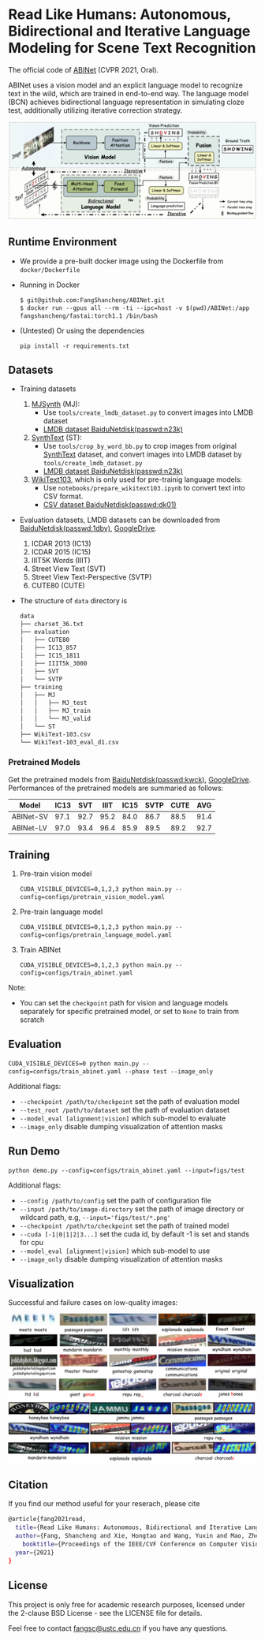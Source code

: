 # Read Like Humans: Autonomous, Bidirectional and Iterative Language Modeling for Scene Text Recognition

The official code of [ABINet](https://arxiv.org/pdf/2103.06495.pdf) (CVPR 2021, Oral).

ABINet uses a vision model and an explicit language model to recognize text in the wild, which are trained in end-to-end way. The language model (BCN) achieves bidirectional language representation in simulating cloze test, additionally utilizing iterative correction strategy.

![framework](./figs/framework.png)

## Runtime Environment

- We provide a pre-built docker image using the Dockerfile from `docker/Dockerfile`

- Running in Docker
    ```
    $ git@github.com:FangShancheng/ABINet.git
    $ docker run --gpus all --rm -ti --ipc=host -v $(pwd)/ABINet:/app fangshancheng/fastai:torch1.1 /bin/bash
    ```
- (Untested) Or using the dependencies
    ```
    pip install -r requirements.txt
    ```

## Datasets

- Training datasets

    1. [MJSynth](http://www.robots.ox.ac.uk/~vgg/data/text/) (MJ): 
        - Use `tools/create_lmdb_dataset.py` to convert images into LMDB dataset
        - [LMDB dataset BaiduNetdisk(passwd:n23k)](https://pan.baidu.com/s/1mgnTiyoR8f6Cm655rFI4HQ)
    2. [SynthText](http://www.robots.ox.ac.uk/~vgg/data/scenetext/) (ST):
        - Use `tools/crop_by_word_bb.py` to crop images from original [SynthText](http://www.robots.ox.ac.uk/~vgg/data/scenetext/) dataset, and convert images into LMDB dataset by `tools/create_lmdb_dataset.py`
        - [LMDB dataset BaiduNetdisk(passwd:n23k)](https://pan.baidu.com/s/1mgnTiyoR8f6Cm655rFI4HQ)
    3. [WikiText103](https://s3.amazonaws.com/research.metamind.io/wikitext/wikitext-103-v1.zip), which is only used for pre-trainig language models:
        - Use `notebooks/prepare_wikitext103.ipynb` to convert text into CSV format.
        - [CSV dataset BaiduNetdisk(passwd:dk01)](https://pan.baidu.com/s/1yabtnPYDKqhBb_Ie9PGFXA)

- Evaluation datasets, LMDB datasets can be downloaded from [BaiduNetdisk(passwd:1dbv)](https://pan.baidu.com/s/1RUg3Akwp7n8kZYJ55rU5LQ), [GoogleDrive](https://drive.google.com/file/d/1dTI0ipu14Q1uuK4s4z32DqbqF3dJPdkk/view?usp=sharing).
    1. ICDAR 2013 (IC13)
    2. ICDAR 2015 (IC15)
    3. IIIT5K Words (IIIT)
    4. Street View Text (SVT)
    5. Street View Text-Perspective (SVTP)
    6. CUTE80 (CUTE)


- The structure of `data` directory is
    ```
    data
    ├── charset_36.txt
    ├── evaluation
    │   ├── CUTE80
    │   ├── IC13_857
    │   ├── IC15_1811
    │   ├── IIIT5k_3000
    │   ├── SVT
    │   └── SVTP
    ├── training
    │   ├── MJ
    │   │   ├── MJ_test
    │   │   ├── MJ_train
    │   │   └── MJ_valid
    │   └── ST
    ├── WikiText-103.csv
    └── WikiText-103_eval_d1.csv
    ```

### Pretrained Models

Get the pretrained models from [BaiduNetdisk(passwd:kwck)](https://pan.baidu.com/s/1b3vyvPwvh_75FkPlp87czQ), [GoogleDrive](https://drive.google.com/file/d/1mYM_26qHUom_5NU7iutHneB_KHlLjL5y/view?usp=sharing). Performances of the pretrained models are summaried as follows:

|Model|IC13|SVT|IIIT|IC15|SVTP|CUTE|AVG|
|-|-|-|-|-|-|-|-|
|ABINet-SV|97.1|92.7|95.2|84.0|86.7|88.5|91.4|
|ABINet-LV|97.0|93.4|96.4|85.9|89.5|89.2|92.7|

## Training

1. Pre-train vision model
    ```
    CUDA_VISIBLE_DEVICES=0,1,2,3 python main.py --config=configs/pretrain_vision_model.yaml
    ```
2. Pre-train language model
    ```
    CUDA_VISIBLE_DEVICES=0,1,2,3 python main.py --config=configs/pretrain_language_model.yaml
    ```
3. Train ABINet
    ```
    CUDA_VISIBLE_DEVICES=0,1,2,3 python main.py --config=configs/train_abinet.yaml
    ```
Note:
- You can set the `checkpoint` path for vision and language models separately for specific pretrained model, or set to `None` to train from scratch


## Evaluation

```
CUDA_VISIBLE_DEVICES=0 python main.py --config=configs/train_abinet.yaml --phase test --image_only
```
Additional flags:
- `--checkpoint /path/to/checkpoint` set the path of evaluation model 
- `--test_root /path/to/dataset` set the path of evaluation dataset
- `--model_eval [alignment|vision]` which sub-model to evaluate
- `--image_only` disable dumping visualization of attention masks

## Run Demo

```
python demo.py --config=configs/train_abinet.yaml --input=figs/test
```
Additional flags:
- `--config /path/to/config` set the path of configuration file 
- `--input /path/to/image-directory` set the path of image directory or wildcard path, e.g, `--input='figs/test/*.png'`
- `--checkpoint /path/to/checkpoint` set the path of trained model
- `--cuda [-1|0|1|2|3...]` set the cuda id, by default -1 is set and stands for cpu
- `--model_eval [alignment|vision]` which sub-model to use
- `--image_only` disable dumping visualization of attention masks

## Visualization
Successful and failure cases on low-quality images:

![cases](./figs/cases.png)

## Citation
If you find our method useful for your reserach, please cite
```bash 
@article{fang2021read,
  title={Read Like Humans: Autonomous, Bidirectional and Iterative Language Modeling for Scene Text Recognition},
  author={Fang, Shancheng and Xie, Hongtao and Wang, Yuxin and Mao, Zhendong and Zhang, Yongdong},
    booktitle={Proceedings of the IEEE/CVF Conference on Computer Vision and Pattern Recognition},
  year={2021}
}
 ```

 ## License

This project is only free for academic research purposes, licensed under the 2-clause BSD License - see the LICENSE file for details.

Feel free to contact fangsc@ustc.edu.cn if you have any questions.
